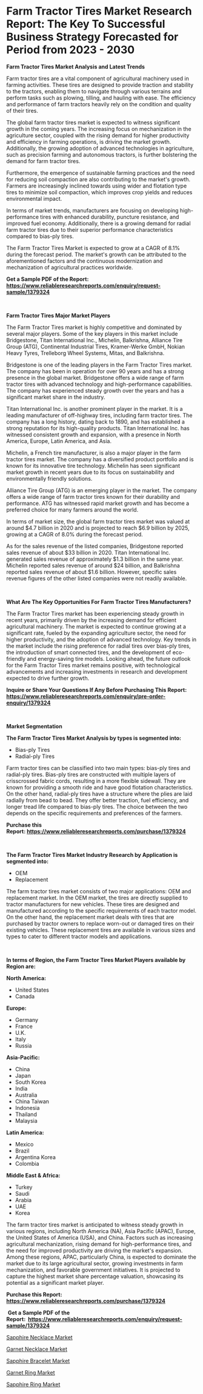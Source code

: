 <p><h1>Farm Tractor Tires Market Research Report: The Key To Successful Business Strategy Forecasted for Period from 2023 - 2030</h1></p><p><strong>Farm Tractor Tires Market Analysis and Latest Trends</strong></p>
<p><p>Farm tractor tires are a vital component of agricultural machinery used in farming activities. These tires are designed to provide traction and stability to the tractors, enabling them to navigate through various terrains and perform tasks such as plowing, tilling, and hauling with ease. The efficiency and performance of farm tractors heavily rely on the condition and quality of their tires.</p><p>The global farm tractor tires market is expected to witness significant growth in the coming years. The increasing focus on mechanization in the agriculture sector, coupled with the rising demand for higher productivity and efficiency in farming operations, is driving the market growth. Additionally, the growing adoption of advanced technologies in agriculture, such as precision farming and autonomous tractors, is further bolstering the demand for farm tractor tires.</p><p>Furthermore, the emergence of sustainable farming practices and the need for reducing soil compaction are also contributing to the market's growth. Farmers are increasingly inclined towards using wider and flotation type tires to minimize soil compaction, which improves crop yields and reduces environmental impact.</p><p>In terms of market trends, manufacturers are focusing on developing high-performance tires with enhanced durability, puncture resistance, and improved fuel economy. Additionally, there is a growing demand for radial farm tractor tires due to their superior performance characteristics compared to bias-ply tires.</p><p>The Farm Tractor Tires Market is expected to grow at a CAGR of 8.1% during the forecast period. The market's growth can be attributed to the aforementioned factors and the continuous modernization and mechanization of agricultural practices worldwide.</p></p>
<p><strong>Get a Sample PDF of the Report:&nbsp; <a href="https://www.reliableresearchreports.com/enquiry/request-sample/1379324">https://www.reliableresearchreports.com/enquiry/request-sample/1379324</a></strong></p>
<p>&nbsp;</p>
<p><strong>Farm Tractor Tires Major Market Players</strong></p>
<p><p>The Farm Tractor Tires market is highly competitive and dominated by several major players. Some of the key players in this market include Bridgestone, Titan International Inc., Michelin, Balkrishna, Alliance Tire Group (ATG), Continental Industrial Tires, Kramer-Werke GmbH, Nokian Heavy Tyres, Trelleborg Wheel Systems, Mitas, and Balkrishna.</p><p>Bridgestone is one of the leading players in the Farm Tractor Tires market. The company has been in operation for over 90 years and has a strong presence in the global market. Bridgestone offers a wide range of farm tractor tires with advanced technology and high-performance capabilities. The company has experienced steady growth over the years and has a significant market share in the industry.</p><p>Titan International Inc. is another prominent player in the market. It is a leading manufacturer of off-highway tires, including farm tractor tires. The company has a long history, dating back to 1890, and has established a strong reputation for its high-quality products. Titan International Inc. has witnessed consistent growth and expansion, with a presence in North America, Europe, Latin America, and Asia.</p><p>Michelin, a French tire manufacturer, is also a major player in the farm tractor tires market. The company has a diversified product portfolio and is known for its innovative tire technology. Michelin has seen significant market growth in recent years due to its focus on sustainability and environmentally friendly solutions.</p><p>Alliance Tire Group (ATG) is an emerging player in the market. The company offers a wide range of farm tractor tires known for their durability and performance. ATG has witnessed rapid market growth and has become a preferred choice for many farmers around the world.</p><p>In terms of market size, the global farm tractor tires market was valued at around $4.7 billion in 2020 and is projected to reach $6.9 billion by 2025, growing at a CAGR of 8.0% during the forecast period.</p><p>As for the sales revenue of the listed companies, Bridgestone reported sales revenue of about $33 billion in 2020. Titan International Inc. generated sales revenue of approximately $1.3 billion in the same year. Michelin reported sales revenue of around $24 billion, and Balkrishna reported sales revenue of about $1.6 billion. However, specific sales revenue figures of the other listed companies were not readily available.</p></p>
<p>&nbsp;</p>
<p><strong>What Are The Key Opportunities For Farm Tractor Tires Manufacturers?</strong></p>
<p><p>The Farm Tractor Tires market has been experiencing steady growth in recent years, primarily driven by the increasing demand for efficient agricultural machinery. The market is expected to continue growing at a significant rate, fueled by the expanding agriculture sector, the need for higher productivity, and the adoption of advanced technology. Key trends in the market include the rising preference for radial tires over bias-ply tires, the introduction of smart connected tires, and the development of eco-friendly and energy-saving tire models. Looking ahead, the future outlook for the Farm Tractor Tires market remains positive, with technological advancements and increasing investments in research and development expected to drive further growth.</p></p>
<p><strong>Inquire or Share Your Questions If Any Before Purchasing This Report: <a href="https://www.reliableresearchreports.com/enquiry/pre-order-enquiry/1379324">https://www.reliableresearchreports.com/enquiry/pre-order-enquiry/1379324</a></strong></p>
<p>&nbsp;</p>
<p><strong>Market Segmentation</strong></p>
<p><strong>The Farm Tractor Tires Market Analysis by types is segmented into:</strong></p>
<p><ul><li>Bias-ply Tires</li><li>Radial-ply Tires</li></ul></p>
<p><p>Farm tractor tires can be classified into two main types: bias-ply tires and radial-ply tires. Bias-ply tires are constructed with multiple layers of crisscrossed fabric cords, resulting in a more flexible sidewall. They are known for providing a smooth ride and have good flotation characteristics. On the other hand, radial-ply tires have a structure where the plies are laid radially from bead to bead. They offer better traction, fuel efficiency, and longer tread life compared to bias-ply tires. The choice between the two depends on the specific requirements and preferences of the farmers.</p></p>
<p><strong>Purchase this Report:&nbsp;<a href="https://www.reliableresearchreports.com/purchase/1379324">https://www.reliableresearchreports.com/purchase/1379324</a></strong></p>
<p>&nbsp;</p>
<p><strong>The Farm Tractor Tires Market Industry Research by Application is segmented into:</strong></p>
<p><ul><li>OEM</li><li>Replacement</li></ul></p>
<p><p>The farm tractor tires market consists of two major applications: OEM and replacement market. In the OEM market, the tires are directly supplied to tractor manufacturers for new vehicles. These tires are designed and manufactured according to the specific requirements of each tractor model. On the other hand, the replacement market deals with tires that are purchased by tractor owners to replace worn-out or damaged tires on their existing vehicles. These replacement tires are available in various sizes and types to cater to different tractor models and applications.</p></p>
<p>&nbsp;</p>
<p><strong>In terms of Region, the Farm Tractor Tires Market Players available by Region are:</strong></p>
<p>
    <p> <strong> North America: </strong>
        <ul>
            <li>United States</li>
            <li>Canada</li>
        </ul>
        </p> 
    <p> <strong> Europe: </strong>
        <ul>
            <li>Germany</li>
            <li>France</li>
            <li>U.K.</li>
            <li>Italy</li>
            <li>Russia</li>
        </ul>
        </p> 
    <p> <strong> Asia-Pacific: </strong>
        <ul>
            <li>China</li>
            <li>Japan</li>
            <li>South Korea</li>
            <li>India</li>
            <li>Australia</li>
            <li>China Taiwan</li>
            <li>Indonesia</li>
            <li>Thailand</li>
            <li>Malaysia</li>
        </ul>
        </p> 
    <p> <strong> Latin America: </strong>
        <ul>
            <li>Mexico</li>
            <li>Brazil</li>
            <li>Argentina Korea</li>
            <li>Colombia</li>
        </ul>
        </p> 
    <p> <strong> Middle East & Africa: </strong>
        <ul>
            <li>Turkey</li>
            <li>Saudi</li>
            <li>Arabia</li>
            <li>UAE</li>
            <li>Korea</li>
        </ul>
    </p>
    </p>
<p><p>The farm tractor tires market is anticipated to witness steady growth in various regions, including North America (NA), Asia Pacific (APAC), Europe, the United States of America (USA), and China. Factors such as increasing agricultural mechanization, rising demand for high-performance tires, and the need for improved productivity are driving the market's expansion. Among these regions, APAC, particularly China, is expected to dominate the market due to its large agricultural sector, growing investments in farm mechanization, and favorable government initiatives. It is projected to capture the highest market share percentage valuation, showcasing its potential as a significant market player.</p></p>
<p><strong>Purchase this Report: <a href="https://www.reliableresearchreports.com/purchase/1379324">https://www.reliableresearchreports.com/purchase/1379324</a></strong></p>
<p>&nbsp;<strong>Get a Sample PDF of the Report:&nbsp;&nbsp;<a href="https://www.reliableresearchreports.com/enquiry/request-sample/1379324">https://www.reliableresearchreports.com/enquiry/request-sample/1379324</a></strong></p>
<p><strong></strong></p>
<p><p><a href="https://medium.com/@ardithlynch1906/sapphire-necklace-market-competitive-analysis-market-trends-and-forecast-to-2030-d1040bc3b5d6">Sapphire Necklace Market</a></p><p><a href="https://medium.com/@odellernser/garnet-necklace-market-insights-into-market-cagr-market-trends-and-growth-strategies-818fc585fdff">Garnet Necklace Market</a></p><p><a href="https://medium.com/@clayreinger/sapphire-bracelet-market-size-market-outlook-and-market-forecast-2023-to-2030-d045e0583bb5">Sapphire Bracelet Market</a></p><p><a href="https://medium.com/@gussiehauck/garnet-ring-market-size-reveals-the-best-marketing-channels-in-global-industry-157b686b4939">Garnet Ring Market</a></p><p><a href="https://medium.com/@jeffrystehr/sapphire-ring-market-research-report-its-history-and-forecast-2023-to-2030-7ce59e755d50">Sapphire Ring Market</a></p></p>